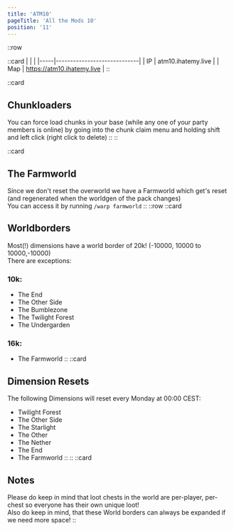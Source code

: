 ```yaml
---
title: 'ATM10'
pageTitle: 'All the Mods 10'
position: '11'
---
```

::row

::card
|     |                             |
|-----|-----------------------------|
| IP  |    atm10.ihatemy.live       |
| Map | <a href="https://atm10.ihatemy.live" target="_blank">https://atm10.ihatemy.live</a> |
::

::card
## Chunkloaders
You can force load chunks in your base (while any one of your party members is online) by going into the chunk claim menu and holding shift and left click (right click to delete)
::
::

::card
## The Farmworld
Since we don't reset the overworld we have a Farmworld which get's reset (and regenerated when the worldgen of the pack changes)  
You can access it by running `/warp farmworld`
::
::row
::card
## Worldborders
Most(!) dimensions have a world border of 20k! (-10000, 10000 to 10000,-10000)  
There are exceptions:
### 10k:
- The End
- The Other Side
- The Bumblezone
- The Twilight Forest
- The Undergarden
### 16k:
- The Farmworld
::
::card
## Dimension Resets
The following Dimensions will reset every Monday at 00:00 CEST:
- Twilight Forest
- The Other Side
- The Starlight
- The Other
- The Nether
- The End
- The Farmworld
::
::
::card
## Notes
Please do keep in mind that loot chests in the world are per-player, per-chest so everyone has their own unique loot!  
Also do keep in mind, that these World borders can always be expanded if we need more space!
::